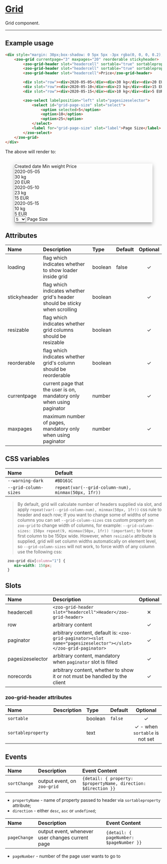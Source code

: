 # [Grid](#grid)

Grid component.

***

## Example usage

```HTML
<div style="margin: 30px;box-shadow: 0 5px 5px -3px rgba(0, 0, 0, 0.2), 0 8px 10px 1px rgba(0, 0, 0, 0.14), 0 3px 14px 2px rgba(0, 0, 0, 0.12)">
	<zoo-grid currentpage="3" maxpages="20" reorderable stickyheader>
		<zoo-grid-header slot="headercell" sortable="true" sortableproperty="createdDate">Created date</zoo-grid-header>
		<zoo-grid-header slot="headercell" sortable="true" sortableproperty="minWeight">Min weight</zoo-grid-header>
		<zoo-grid-header slot="headercell">Price</zoo-grid-header>

		<div slot="row"><div>2020-05-05</div><div>30 kg</div><div>20 EUR</div></div>
		<div slot="row"><div>2020-05-10</div><div>23 kg</div><div>15 EUR</div></div>
		<div slot="row"><div>2020-05-15</div><div>10 kg</div><div>5 EUR</div></div>

		<zoo-select labelposition="left" slot="pagesizeselector">
			<select id="grid-page-size" slot="select">
				<option selected>5</option>
				<option>10</option>
				<option>25</option>
			</select>
			<label for="grid-page-size" slot="label">Page Size</label>
		</zoo-select>
	</zoo-grid>
</div>
```

The above will render to:

<div style="margin: 30px; box-shadow: 0 5px 5px -3px rgba(0, 0, 0, 0.2), 0 8px 10px 1px rgba(0, 0, 0, 0.14), 0 3px 14px 2px rgba(0, 0, 0, 0.12)">
	<zoo-grid currentpage="3" maxpages="20" reorderable stickyheader>
		<zoo-grid-header slot="headercell" sortable="true" sortableproperty="createdDate">Created date</zoo-grid-header>
		<zoo-grid-header slot="headercell" sortable="true" sortableproperty="minWeight">Min weight</zoo-grid-header>
		<zoo-grid-header slot="headercell">Price</zoo-grid-header>
		<div slot="row"><div>2020-05-05</div><div>30 kg</div><div>20 EUR</div></div>
		<div slot="row"><div>2020-05-10</div><div>23 kg</div><div>15 EUR</div></div>
		<div slot="row">
			<div>2020-05-15</div><div>10 kg</div><div>5 EUR</div>
		</div>
		<zoo-select labelposition="left" slot="pagesizeselector">
			<select id="grid-page-size" slot="select">
				<option selected>5</option>
				<option>10</option>
				<option>25</option>
			</select>
			<label for="grid-page-size" slot="label">Page Size</label>
		</zoo-select>
	</zoo-grid>
</div>

## Attributes

| **Name**     | **Description**                                                            | **Type** | **Default** | **Optional** |
| :----------- | :------------------------------------------------------------------------- | :------- | :---------- | :----------: |
| loading      | flag which indicates whether to show loader inside grid                    | boolean  | false       |   &#10003;   |
| stickyheader | flag which indicates whether grid's header should be sticky when scrolling | boolean  |             |   &#10003;   |
| resizable    | flag which indicates whether grid columns should be resizable              | boolean  |             |   &#10003;   |
| reorderable  | flag which indicates whether grid's column should be reorderable           | boolean  |             |   &#10003;   |
| currentpage  | current page that the user is on, mandatory only when using paginator      | number   |             |   &#10003;   |
| maxpages     | maximum number of pages, mandatory only when using paginator               | number   |             |   &#10003;   |

## CSS variables

| **Name**              | **Default**                                         |
| :-------------------- | :-------------------------------------------------- |
| `--warning-dark`      | `#BD161C`                                           |
| `--grid-column-sizes` | `repeat(var(--grid-column-num), minmax(50px, 1fr))` |

> By default, grid will calculate number of headers supplied via slot,
> and apply `repeat(var(--grid-column-num), minmax(50px, 1fr))` css rule
> to header and each row; If you want to change some of widths of some columns
> you can set `--grid-column-sizes` css custom property on `zoo-grid`
> to change width of columns, for example: `--grid-column-sizes: 150px repeat(9, minmax(50px, 1fr)) !important;`
> to force first column to be 150px wide.
> However, when `resizable` attribute is supplied, grid will set column widths automatically on element level,
> so `--grid-column-sizes` will not work, to force width of any column use the following css:

```CSS
 zoo-grid div[column="1"] {
	min-width: 150px;
 }
```

## Slots

| **Name**         | **Description**                                                                                                 | **Optional** |
| :--------------- | :-------------------------------------------------------------------------------------------------------------- | :----------: |
| headercell       | `<zoo-grid-header slot="headercell">Header</zoo-grid-header>`                                                   |   &#10005;   |
| row              | arbitrary content                                                                                               |   &#10003;   |
| paginator        | arbitrary content, default is: `<zoo-grid-paginator><slot name="pagesizeselector"></slot></zoo-grid-paginator>` |   &#10003;   |
| pagesizeselector | arbitrary content, mandatory when `paginator` slot is filled                                                    |   &#10003;   |
| norecords        | arbitrary content, whether to show it or not must be handled by the client                                      |   &#10003;   |

### zoo-grid-header attributes

| **Name**           | **Description** | **Type** | **Default** |             **Optional**              |
| :----------------- | :-------------: | :------- | :---------- | :-----------------------------------: |
| `sortable`         |                 | boolean  | `false`     |               &#10003;                |
| `sortableproperty` |                 | text     |             | &#10003; - when `sortable` is not set |

## Events

| **Name**     | **Description**              | **Event Content**                                              |
| :----------- | :--------------------------- | :------------------------------------------------------------- |
| `sortChange` | output event,  on `zoo-grid` | `{detail: { property: $propertyName, direction: $direction }}` |

- `propertyName` - name of property passed to header via `sortableproperty` attribute;
- `direction` - either `desc`, `asc` or `undefined`; 

| **Name**     | **Description**                                  | **Event Content**                       |
| :----------- | :----------------------------------------------- | :-------------------------------------- |
| `pageChange` | output event, whenever user changes current page | `{detail: { pageNumber: $pageNumber }}` |

- `pageNumber` - number of the page user wants to go to

